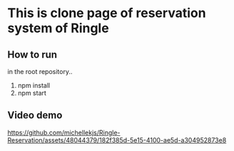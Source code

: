 # This is clone page of reservation system of Ringle

## How to run
in the root repository..
1. npm install
2. npm start

## Video demo

https://github.com/michellekjs/Ringle-Reservation/assets/48044379/182f385d-5e15-4100-ae5d-a304952873e8

